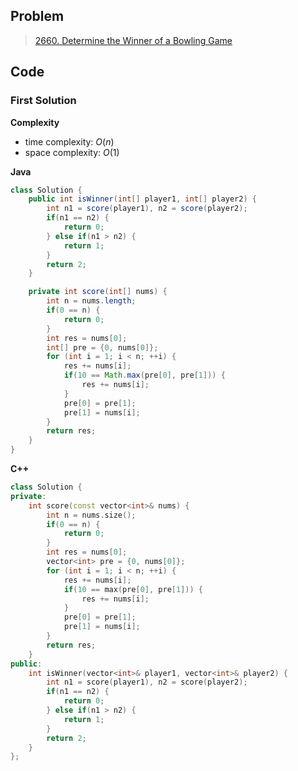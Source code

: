 ## Problem

> [2660. Determine the Winner of a Bowling Game](https://leetcode.cn/problems/determine-the-winner-of-a-bowling-game/)

## Code

### First Solution

**Complexity**

- time complexity: $O(n)$
- space complexity: $O(1)$

**Java**

```java
class Solution {
    public int isWinner(int[] player1, int[] player2) {
        int n1 = score(player1), n2 = score(player2);
        if(n1 == n2) {
            return 0;
        } else if(n1 > n2) {
            return 1;
        }
        return 2;
    }

    private int score(int[] nums) {
        int n = nums.length;
        if(0 == n) {
            return 0;
        }
        int res = nums[0];
        int[] pre = {0, nums[0]};
        for (int i = 1; i < n; ++i) {
            res += nums[i];
            if(10 == Math.max(pre[0], pre[1])) {
                res += nums[i];
            }
            pre[0] = pre[1];
            pre[1] = nums[i];
        }
        return res;
    }
}
```

**C++**

```c++
class Solution {
private:
    int score(const vector<int>& nums) {
        int n = nums.size();
        if(0 == n) {
            return 0;
        }
        int res = nums[0];
        vector<int> pre = {0, nums[0]};
        for (int i = 1; i < n; ++i) {
            res += nums[i];
            if(10 == max(pre[0], pre[1])) {
                res += nums[i];
            }
            pre[0] = pre[1];
            pre[1] = nums[i];
        }
        return res;
    }
public:
    int isWinner(vector<int>& player1, vector<int>& player2) {
        int n1 = score(player1), n2 = score(player2);
        if(n1 == n2) {
            return 0;
        } else if(n1 > n2) {
            return 1;
        }
        return 2;
    }
};
```

